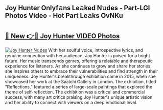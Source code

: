## Joy Hunter Onlyf𝚊ns Le𝚊ked N𝚞des - Part-LGI Photos Video - Hot Part Le𝚊ks OvNKu

# <h2><a href="http://ac12879.deff.icu/?id=Joy+Hunter">🔗 New 👉🔴 Joy Hunter VIDEO Photos</a></h2>

[![Joy Hunter N𝚞des](https://i.imgur.com/rIISA9y.gif)](http://ac12879.deff.icu/?id=Joy+Hunter)
With her soulful voice, introspective lyrics, and genuine connection with her audience, Joy Hunter is poised for a bright future. Her music transcends genres, offering a relatable and therapeutic experience for listeners. As she continues to grow and share her stories, she inspires others to embrace their vulnerabilities and find strength in their uniqueness. Joy Hunter's breakthrough exhibition came in 2015, when she showcased her work at the Saatchi Gallery in London. The exhibition, titled "Reflections," featured a series of large-scale paintings that explored the theme of self-reflection. The exhibition was a critical and commercial success, with many art critics praising Joy Hunter's unique artistic vision and her ability to connect with viewers on a deep emotional level.
